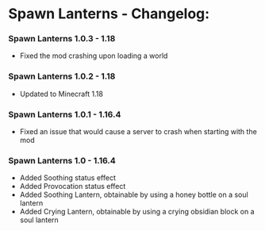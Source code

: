 # Spawn Lanterns - Changelog:

### Spawn Lanterns 1.0.3 - 1.18
- Fixed the mod crashing upon loading a world

### Spawn Lanterns 1.0.2 - 1.18
- Updated to Minecraft 1.18

### Spawn Lanterns 1.0.1 - 1.16.4
- Fixed an issue that would cause a server to crash when starting with the mod

### Spawn Lanterns 1.0 - 1.16.4
- Added Soothing status effect
- Added Provocation status effect
- Added Soothing Lantern, obtainable by using a honey bottle on a soul lantern
- Added Crying Lantern, obtainable by using a crying obsidian block on a soul lantern